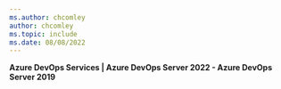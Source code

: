 ```yaml
---
ms.author: chcomley
author: chcomley
ms.topic: include
ms.date: 08/08/2022
---
```



**Azure DevOps Services | Azure DevOps Server 2022 - Azure DevOps Server 2019**